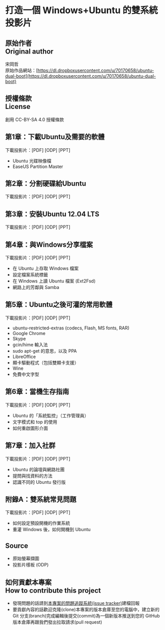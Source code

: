 # 打造一個 Windows+Ubuntu 的雙系統 投影片
## 原始作者<br />Original author
宋岡哲  
原始作品網站：[https://dl.dropboxusercontent.com/u/70170658/ubuntu-dual-boot](https://dl.dropboxusercontent.com/u/70170658/ubuntu-dual-boot)

## 授權條款<br />License
創用 CC-BY-SA 4.0 授權條款

## 第1章：下載Ubuntu及需要的軟體
下載投影片：[PDF] [ODP] [PPT]

* Ubuntu 光碟映像檔
* EaseUS Partition Master

## 第2章：分割硬碟給Ubuntu
下載投影片：[PDF] [ODP] [PPT]

## 第3章：安裝Ubuntu 12.04 LTS
下載投影片：[PDF] [ODP] [PPT]

## 第4章：與Windows分享檔案
下載投影片：[PDF] [ODP] [PPT]

* 在 Ubuntu 上存取 Windows 檔案
* 設定檔案系統標籤
* 在 Windows 上讀 Ubuntu 檔案 (Ext2Fsd)
* 網路上的芳鄰與 Samba

## 第5章：Ubuntu之後可灌的常用軟體
下載投影片：[PDF] [ODP] [PPT]

* ubuntu-restricted-extras (codecs, Flash, MS fonts, RAR)
* Google Chrome
* Skype
* gcin/hime 輸入法
* sudo apt-get 的意思，以及 PPA
* LibreOffice
* 顯卡驅動程式（包括雙顯卡支援）
* Wine
* 免費中文字型

## 第6章：當機生存指南
下載投影片：[PDF] [ODP] [PPT]

* Ubuntu 的「系統監控」（工作管理員）
* 文字模式和 top 的使用
* 如何重啟圖形介面

## 第7章：加入社群
下載投影片：[PDF] [ODP] [PPT]

* Ubuntu 的論壇與網路社團
* 提問與找資料的方法
* 認識不同的 Ubuntu 發行版

## 附錄A：雙系統常見問題
下載投影片：[PDF] [ODP] [PPT]

* 如何設定預設開機的作業系統
* 重灌 Windows 後，如何開機到 Ubuntu

## Source

* 原始螢幕擷圖
* 投影片樣板 (ODP)

## 如何貢獻本專案<br />How to contribute this project
* 發現問題的話請到[本專案的問題追蹤系統(issue tracker)](https://github.com/Vdragon/ubuntu-dual-boot/issues)建檔回報
* 要貢獻內容的話歡迎克隆(clone)本專案的版本倉庫至您的電腦中，建立新的 Git 分支(branch)完成編輯後提交(commit)為一個新版本推送到您的 GitHub 版本倉庫再跟我們發出拉取請求(pull request)
